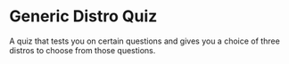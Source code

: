# Generic Distro Quiz

A quiz that tests you on certain questions and gives you a choice of three distros to choose from those questions.
